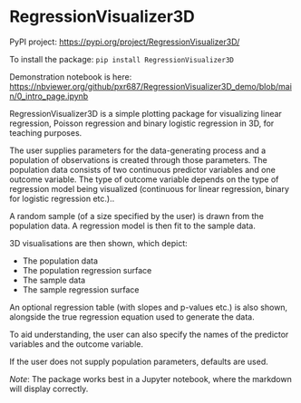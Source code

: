 # RegressionVisualizer3D

PyPI project: https://pypi.org/project/RegressionVisualizer3D/

To install the package: `pip install RegressionVisualizer3D`

Demonstration notebook is here: https://nbviewer.org/github/pxr687/RegressionVisualizer3D_demo/blob/main/0_intro_page.ipynb

RegressionVisualizer3D is a simple plotting package for visualizing linear regression, Poisson regression and binary logistic regression in 3D, for teaching purposes.

The user supplies parameters for the data-generating process and a population of observations is created through those parameters. The population data consists of two continuous predictor variables and one outcome variable. The type of outcome variable depends on the type of regression model being visualized (continuous for linear regression, binary for logistic regression etc.)..

A random sample (of a size specified by the user) is drawn from the population data. A regression model is then fit to the sample data.

3D visualisations are then shown, which depict:

* The population data
* The population regression surface
* The sample data
* The sample regression surface

An optional regression table (with slopes and p-values etc.) is also shown, alongside the true regression equation used to generate the data. 

To aid understanding, the user can also specify the names of the predictor variables and the outcome variable.

If the user does not supply population parameters, defaults are used.

*Note*: The package works best in a Jupyter notebook, where the markdown will display correctly.
